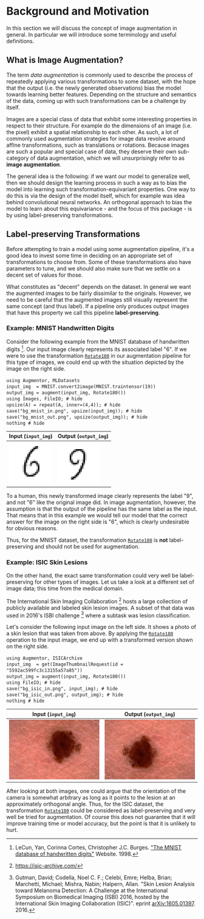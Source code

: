 # Background and Motivation

In this section we will discuss the concept of image augmentation
in general. In particular we will introduce some terminology and
useful definitions.

## What is Image Augmentation?

The term *data augmentation* is commonly used to describe the
process of repeatedly applying various transformations to some
dataset, with the hope that the output (i.e. the newly generated
observations) bias the model towards learning better features.
Depending on the structure and semantics of the data, coming up
with such transformations can be a challenge by itself.

Images are a special class of data that exhibit some interesting
properties in respect to their structure. For example do the
dimensions of an image (i.e. the pixel) exhibit a spatial
relationship to each other. As such, a lot of commonly used
augmentation strategies for image data revolve around affine
transformations, such as translations or rotations. Because
images are such a popular and special case of data, they deserve
their own sub-category of data augmentation, which we will
unsurprisingly refer to as **image augmentation**.

The general idea is the following: if we want our model to
generalize well, then we should design the learning process in
such a way as to bias the model into learning such
transformation-equivariant properties. One way to do this is via
the design of the model itself, which for example was idea behind
convolutional neural networks. An orthogonal approach to bias the
model to learn about this equivariance - and the focus of this
package - is by using label-preserving transformations.

## Label-preserving Transformations

Before attempting to train a model using some augmentation
pipeline, it's a good idea to invest some time in deciding on an
appropriate set of transformations to choose from. Some of these
transformations also have parameters to tune, and we should also
make sure that we settle on a decent set of values for those.

What constitutes as "decent" depends on the dataset. In general
we want the augmented images to be fairly dissimilar to the
originals. However, we need to be careful that the augmented
images still visually represent the same concept (and thus
label). If a pipeline only produces output images that have this
property we call this pipeline **label-preserving**.

### Example: MNIST Handwritten Digits

Consider the following example from the MNIST database of
handwritten digits [^MNIST1998]. Our input image clearly
represents its associated label "6". If we were to use the
transformation [`Rotate180`](@ref) in our augmentation pipeline
for this type of images, we could end up with the situation
depicted by the image on the right side.

```@example
using Augmentor, MLDatasets
input_img  = MNIST.convert2image(MNIST.traintensor(19))
output_img = augment(input_img, Rotate180())
using Images, FileIO; # hide
upsize(A) = repeat(A, inner=(4,4)); # hide
save("bg_mnist_in.png", upsize(input_img)); # hide
save("bg_mnist_out.png", upsize(output_img)); # hide
nothing # hide
```

Input (`input_img`)       | Output (`output_img`)
--------------------------|-----------------------------
![input](bg_mnist_in.png) | ![output](bg_mnist_out.png)

To a human, this newly transformed image clearly represents the
label "9", and not "6" like the original image did. In image
augmentation, however, the assumption is that the output of the
pipeline has the same label as the input. That means that in this
example we would tell our model that the correct answer for the
image on the right side is "6", which is clearly undesirable for
obvious reasons.

Thus, for the MNIST dataset, the transformation
[`Rotate180`](@ref) is **not** label-preserving and should not be
used for augmentation.

[^MNIST1998]: LeCun, Yan, Corinna Cortes, Christopher J.C. Burges. ["The MNIST database of handwritten digits"](http://yann.lecun.com/exdb/mnist/) Website. 1998.

### Example: ISIC Skin Lesions

On the other hand, the exact same transformation could very well
be label-preserving for other types of images. Let us take a look
at a different set of image data; this time from the medical
domain.

The International Skin Imaging Collaboration [^ISIC] hosts a
large collection of publicly available and labeled skin lesion
images. A subset of that data was used in 2016's ISBI challenge
[^ISBI2016] where a subtask was lesion classification.

Let's consider the following input image on the left side. It
shows a photo of a skin lesion that was taken from above. By
applying the [`Rotate180`](@ref) operation to the input image, we
end up with a transformed version shown on the right side.

```@example
using Augmentor, ISICArchive
input_img  = get(ImageThumbnailRequest(id = "5592ac599fc3c13155a57a85"))
output_img = augment(input_img, Rotate180())
using FileIO; # hide
save("bg_isic_in.png", input_img); # hide
save("bg_isic_out.png", output_img); # hide
nothing # hide
```

Input (`input_img`)      | Output (`output_img`)
-------------------------|----------------------------
![input](bg_isic_in.png) | ![output](bg_isic_out.png)

After looking at both images, one could argue that the
orientation of the camera is somewhat arbitrary as long as it
points to the lesion at an approximately orthogonal angle. Thus,
for the ISIC dataset, the transformation [`Rotate180`](@ref)
could be considered as label-preserving and very well be tried
for augmentation. Of course this does not guarantee that it will
improve training time or model accuracy, but the point is that it
is unlikely to hurt.

[^ISIC]: https://isic-archive.com/

[^ISBI2016]: Gutman, David; Codella, Noel C. F.; Celebi, Emre; Helba, Brian; Marchetti, Michael; Mishra, Nabin; Halpern, Allan. "Skin Lesion Analysis toward Melanoma Detection: A Challenge at the International Symposium on Biomedical Imaging (ISBI) 2016, hosted by the International Skin Imaging Collaboration (ISIC)". eprint [arXiv:1605.01397](https://arxiv.org/abs/1605.01397). 2016.
